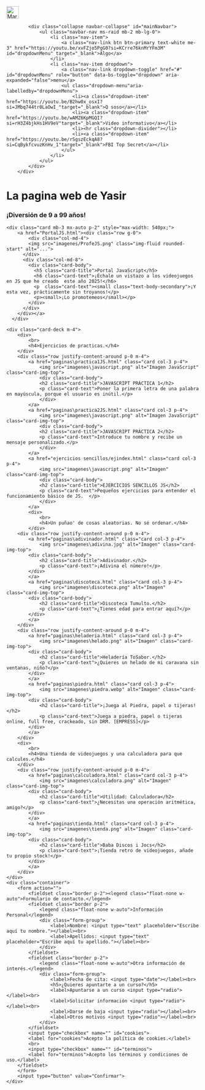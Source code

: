 <!DOCTYPE html>
<html>
<head>
    <title>¡Bienvenido!</title>
    <link rel="icon" type="image/x-icon" href="imagenes/icon.ico">
    <script src="https://cdn.jsdelivr.net/npm/bootstrap@5.0.2/dist/js/bootstrap.bundle.min.js" integrity="sha384-MrcW6ZMFYlzcLA8Nl+NtUVF0sA7MsXsP1UyJoMp4YLEuNSfAP+JcXn/tWtIaxVXM" crossorigin="anonymous"></script>
    <link rel="stylesheet" href="bootstrap-5.1.3-dist/css/bootstrap.min.css"/>
    <link rel="stylesheet" href="css/miEstilo.css"/>
    <script src="jquery-3.6.0.min.js"></script>
    <link rel="preconnect" href="https://fonts.googleapis.com">
    <link rel="preconnect" href="https://fonts.gstatic.com" crossorigin>
    <link href="https://fonts.googleapis.com/css2?family=Protest+Strike&display=swap" rel="stylesheet">
</head>
<body>
 
    
<nav class="navbar navbar-expand-lg custom-navbar">
        <div class="container-fluid">
            <a class="navbar-brand" href="index.html">
                <img src="imagenes/lemon.png" alt="Marca" height="32">
            </a>
           
            <div class="collapse navbar-collapse" id="mainNavbar">
                <ul class="navbar-nav ms-raid mb-2 mb-lg-0">
                    <li class="nav-item">
                        <a class="nav-link btn btn-primary text-white me-3" href="https://youtu.be/xvFZjo5PgG0?si=KCrre76knMrYFm3M" id="dropdownMenu" target="_blank">Algo</a>
                    </li>
                    <li class="nav-item dropdown">
                        <a class="nav-link dropdown-toggle" href="#" id="dropdownMenu" role="button" data-bs-toggle="dropdown" aria-expanded="false">menu</a>
                        <ul class="dropdown-menu"aria-labelledby="dropdownMenu">
                            <li><a class="dropdown-item" href="https://youtu.be/B2hw0x_osxI?si=JMbq744tr0LaOwI_"target="_blank">Q soso</a></li>
                            <li><a class="dropdown-item" href="https://youtu.be/wAMZ6KpMGQI?si=rH3Z4bjkHs1HV9eV"target="_blank">Video informativo</a></li>
                            <li><hr class="dropdown-divider"></li>
                            <li><a class="dropdown-item" href="https://youtu.be/rSgszEckqA8?si=CqBykfcvuzKnHv_1"target="_blank">FBI Top Secret</a></li>
                        </ul>
                    </li>
                </ul>
            </div>
        </div>
</nav>

   <div class="text-center">
        <h1>La pagina web de Yasir</h1>
        <h3>¡Diversión de 9 a 99 años!</h3>
    </div>

    <div class="card mb-3 mx-auto p-2" style="max-width: 540px;">
        <a href="PortalJS.html"><div class="row g-0">
            <div class="col-md-4">
            <img src="imagenes/ProfeJS.png" class="img-fluid rounded-start" alt="...">
          </div>
          <div class="col-md-8">
            <div class="card-body">
              <h5 class="card-title">Portal JavaScript</h5>
              <h6 class="card-text">¡Échale un vistazo a los videojuegos en JS que he creado  este año 2025!</h6>
              <p  class="card-text"><small class="text-body-secondary">¡Y esta vez, prácticamente sin troyanos!</p>
              <p><small>¡Lo promotemeos</small></p>
            </div>
          </div>
        </div></a>
      </div>

    <div class="card-deck m-4">
        <div>
            <br>
            <h4>Ejercicios de practicas.</h4>
        </div>
        <div class="row justify-content-around p-0 m-4">
            <a href="paginas\practica1JS.html" class="card col-3 p-4">
                <img src="imagenes\javascript.png" alt="Imagen JavaScript" class="card-img-top">
                <div class="card-body">
                <h2 class="card-title">JAVASCRIPT PRÁCTICA 1</h2>
                <p class="card-text">Poner la primera letra de una palabra en mayúscula, porque el usuario es inútil.</p>
                </div>
            </a>
            <a href="paginas\practica2JS.html" class="card col-3 p-4">
                <img src="imagenes\javascript.png" alt="Imagen JavaScript" class="card-img-top">
                <div class="card-body">
                <h2 class="card-title">JAVASCRIPT PRÁCTICA 2</h2>
                <p class="card-text">Introduce tu nombre y recibe un mensaje personalizado.</p>
                </div>
            </a>
            <a href="ejercicios sencillos/ejindex.html" class="card col-3 p-4">
                <img src="imagenes\javascript.png" alt="Imagen" class="card-img-top">
                <div class="card-body">
                <h2 class="card-title">EJERCICIOS SENCILLOS JS</h2>
                <p class="card-text">Pequeños ejercicios para entender el funcionamiento básico de JS.  </p>
                </div>
            </a>
            <div>
                <br>
                <h4>Un puñao' de cosas aleatorias. No sé ordenar.</h4>
            </div>
        <div class="row justify-content-around p-0 m-4">
            <a href="paginas\adivinador.html" class="card col-3 p-4">
                <img src="imagenes\adivina.jpg" alt="Imagen" class="card-img-top">
            <div class="card-body">
                <h2 class="card-title">Adivinador.</h2>
                <p class="card-text">¡Adivina el número!</p>
            </div> 
            </a>
            <a href="paginas\discoteca.html" class="card col-3 p-4">
                <img src="imagenes\discoteca.png" alt="Imagen" class="card-img-top">
            <div class="card-body">
                <h2 class="card-title">Discoteca Tumulto.</h2>
                <p class="card-text">¿Tienes edad para entrar aquí?</p>
            </div> 
            </a>
        </div>
        <div class="row justify-content-around p-0 m-4">
            <a href="paginas\heladeria.html" class="card col-3 p-4">
                <img src="imagenes\helado.png" alt="Imagen" class="card-img-top">
            <div class="card-body">
                <h2 class="card-title">Heladería ToSabor.</h2>
                <p class="card-text">¿Quieres un helado de mi caravana sin ventanas, niño?</p>
            </div> 
            </a>
            <a href="paginas\piedra.html" class="card col-3 p-4">
                <img src="imagenes\piedra.webp" alt="Imagen" class="card-img-top">
            <div class="card-body">
                <h2 class="card-title">¡Juega al Piedra, papel o tijeras!</h2>
                <p class="card-text">Juega a piedra, papel o tijeras online, full free, crackeado, sin DRM. [EMPRESS]</p>
            </div> 
            </a>
        </div>
        <div>
            <br>
            <h4>Una tienda de videojuegos y una calculadora para que calcules.</h4>
        </div>
        <div class="row justify-content-around p-0 m-4">
            <a href="paginas\calculadora.html" class="card col-3 p-4">
                <img src="imagenes\calculadora.png" alt="Imagen" class="card-img-top">
            <div class="card-body">
                <h2 class="card-title">Utilidad: Calculadora</h2>
                <p class="card-text">¿Necesitas una operación aritmética, amigo?</p>
            </div> 
            </a>
            <a href="paginas\tienda.html" class="card col-3 p-4">
                <img src="imagenes\tienda.png" alt="Imagen" class="card-img-top">
            <div class="card-body">
                <h2 class="card-title">Baba Discos i Jocs</h2>
                <p class="card-text">¡Tienda retro de videojuegos, añade tu propio stock!</p>
            </div> 
            </a>
        </div>
    </div>
    <div class="container">
        <form action="">
            <fieldset class="border p-2"><legend class="float-none w-auto">Formulario de contacto.</legend>
            <fieldset class="border p-2">
                <legend class="float-none w-auto">Información Personal</legend>
                <div class="form-group">
                    <label>Nombre: <input type="text" placeholder="Escribe aquí tu nombre."></label><br>
                    <label>Apellidos: <input type="text" placeholder="Escribe aquí tu apellido."></label><br>
                </div>
            </fieldset>
            <fieldset class="border p-2">
                <legend class="float-none w-auto">Otra información de interés.</legend>
                <div class="form-group">
                    <label>Fecha de cita: <input type="date"></label><br>
                    <h5>¿Quieres apuntarte a un curso?</h5>
                    <label>Apuntarse a un curso <input type="radio"></label><br>
                    <label>Solicitar información <input type="radio"></label><br>
                    <label>Darse de baja <input type="radio"></label><br>
                    <label>Otros motivos <input type="radio"></label><br>
                </div>
            </fieldset>
            <input type="checkbox" name="" id="cookies">
            <label for="cookies">Acepto la política de cookies.</label>
            <br>
            <input type="checkbox" name="" id="terminos">
            <label for="terminos">Acepto los términos y condiciones de uso.</label>
        </fieldset>
        </form>
        <input type="button" value="Confirmar">
    </div>
</body>
</html>
